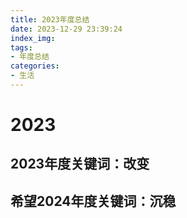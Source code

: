 ```yaml
---
title: 2023年度总结
date: 2023-12-29 23:39:24
index_img: 
tags:
- 年度总结
categories: 
- 生活
---
```


# 2023
## 2023年度关键词：改变



## 希望2024年度关键词：沉稳
